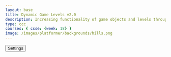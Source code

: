 ```yaml
---
layout: base
title: Dynamic Game Levels v2.0 
description: Increasing functionality of game objects and levels through student lessons.  This includes adding goombas, platforms, parallax backgrounds, etc.
type: ccc
courses: { csse: {week: 18} }
image: /images/platformer/backgrounds/hills.png
---
```


<style>
  #gameBegin, #controls, #gameOver, #settings {
      position: relative;
      z-index: 2; /*Ensure the controls are on top*/
  }

  .sidebar {
      position: fixed;
      height: 100%; /* 100% Full-height */
      width: 0px; /* 0 width - change this with JavaScript */
      z-index: 3; /* Stay on top */
      top: 0; /* Stay at the top */
      left: 0;
      overflow-x: hidden; /* Disable horizontal scroll */
      padding-top: 60px; /* Place content 60px from the top */
      transition: 0.5s; /* 0.5-second transition effect to slide in the sidebar */
      background-color: black; 
  }
</style>

<!-- Prepare DOM elements -->
<div id="sidebar" class="sidebar">
  <a href="javascript:void(0)" id="toggleSettingsBar1" class="closebtn">&times;</a>
</div>

<!-- Wrap both the canvas and controls in a container div -->
<div id="canvasContainer">
  <div id="gameBegin" hidden>
      <button id="startGame">Start Game</button>
  </div>
  <div id="settings"> <!-- Controls -->
      <!-- Background controls -->
      <button id="toggleSettingsBar">Settings</button>
  </div>
  <div id="gameOver" hidden>
      <button id="restartGame">Restart</button>
  </div>
</div>

<script type="module">
    // Imports
    import GameEnv from '{{site.baseurl}}/assets/js/platformer2/GameEnv.js';
    import GameLevel from '{{site.baseurl}}/assets/js/platformer2/GameLevel.js';
    import GameControl from '{{site.baseurl}}/assets/js/platformer2/GameControl.js';
    import SettingsControl from '{{site.baseurl}}/assets/js/platformer2/SettingsControl.js';

    import Background from '{{site.baseurl}}/assets/js/platformer2/Background.js'
    import BackgroundHills from '{{site.baseurl}}/assets/js/platformer2/BackgroundHills.js';
    import BackgroundMountains from '{{site.baseurl}}/assets/js/platformer2/BackgroundMountains.js';
    import Platform from '{{site.baseurl}}/assets/js/platformer2/Platform.js';
    import JumpPlatform from '{{site.baseurl}}/assets/js/platformer2/JumpPlatform.js';
    import Player from '{{site.baseurl}}/assets/js/platformer2/Player.js';
    import Tube from '{{site.baseurl}}/assets/js/platformer2/Tube.js';
    import Goomba from '{{site.baseurl}}/assets/js/platformer2/Goomba.js';

    /*  ==========================================
     *  ===== Game Level Call Backs ==============
     *  ==========================================
    */

    // Level completion callback, based on Player off screen
    function playerOffScreenCallBack() {
        // console.log(GameEnv.player?.x)
        if (GameEnv.player?.x > GameEnv.innerWidth) {
            GameEnv.player = null; // reset for next level
            return true;
        } else {
            return false;
        }
    }

    // Helper function that waits for a button click event
    function waitForButton(reference) {
      // Returns a promise that resolves when the button is clicked
      return new Promise((resolve) => {
          const waitButton = document.getElementById(reference);
          // Listener function to resolve the promise when the button is clicked
          const waitButtonListener = () => {
              resolve(true);
          };
          // Add the listener to the button's click event
          waitButton.addEventListener('click', waitButtonListener);
      });
    }

    // Start button callback
    async function startGameCallback() {
      const id = document.getElementById("gameBegin");
      // Unhide the gameBegin button
      id.hidden = false;
      
      // Wait for the startGame button to be clicked
      await waitForButton('startGame');
      // Hide the gameBegin button after it is clicked
      id.hidden = true;
      
      return true;
    }

    // Home screen exits on the Game Begin button
    function homeScreenCallback() {
      // gameBegin hidden means the game has started
      const id = document.getElementById("gameBegin");
      return id.hidden;
    }

    // Game Over callback
    async function gameOverCallBack() {
      const id = document.getElementById("gameOver");
      id.hidden = false;
      
      // Wait for the restart button to be clicked
      await waitForButton('restartGame');
      id.hidden = true;
      
      // Change currentLevel to start/restart value of null
      GameEnv.currentLevel = null;

      return true;
    }

    /*  ==========================================
     *  ======= Data Definitions =================
     *  ==========================================
    */

    // Define assets and properties for the Game Objects in JSON text
    const assets = {
      obstacles: {
        tube: { src: "/images/platformer/obstacles/tube.png" },
      },
      platforms: {
        grass: { src: "/images/platformer/platforms/grass.png" },
        alien: { src: "/images/platformer/platforms/alien.png" },
        bricks: { src: "/images/platformer/platforms/brick_wall.png" },
      },
      backgrounds: {
        start: { src: "/images/platformer/backgrounds/home.png" },
        hills: { src: "/images/platformer/backgrounds/hills.png" },
        avenida: { src: "/images/platformer/backgrounds/avenida.png" },
        mountains: { src: "/images/platformer/backgrounds/mountains.jpg" },
        planet: { src: "/images/platformer/backgrounds/planet.jpg" },
        castles: { src: "/images/platformer/backgrounds/castles.png" },
        end: { src: "/images/platformer/backgrounds/game_over.png" }
      },
      players: {
        mario: {
          src: "/images/platformer/sprites/mario.png",
          width: 256,
          height: 256,
          scaleSize: 80,
          speedRatio: 0.7,
          w: { row: 10, frames: 15 },
          wa: { row: 11, frames: 15 },
          wd: { row: 10, frames: 15 },
          a: { row: 3, frames: 7, idleFrame: { column: 7, frames: 0 } },
          s: {  },
          d: { row: 2, frames: 7, idleFrame: { column: 7, frames: 0 } }
        },
        monkey: {
          src: "/images/platformer/sprites/monkey.png",
          width: 40,
          height: 40,
          scaleSize: 80,
          speedRatio: 0.7,
          w: { row: 9, frames: 15 },
          wa: { row: 9, frames: 15 },
          wd: { row: 9, frames: 15 },
          a: { row: 1, frames: 15, idleFrame: { column: 7, frames: 0 } },
          s: { row: 12, frames: 15 },
          d: { row: 0, frames: 15, idleFrame: { column: 7, frames: 0 } }
        },
        lopez: {
          src: "/images/platformer/sprites/lopezanimation.png", 
          width: 46,
          height: 52.5,
          scaleSize: 60,
          speedRatio: 0.7,
          w: {row: 1, frames: 4},
          wa: {row: 1, frames: 4},
          wd: {row: 2, frames: 4},
          idle: { row: 6, frames: 1, idleFrame: {column: 1, frames: 0} },
          a: { row: 1, frames: 4, idleFrame: { column: 1, frames: 0 } }, // Right Movement
          s: {}, // Stop the movement 
          d: { row: 2, frames: 4, idleFrame: { column: 1, frames: 0 } }, // Left Movement 
          runningLeft: { row: 5, frames: 4, idleFrame: {column: 1, frames: 0} },
          runningRight: { row: 4, frames: 4, idleFrame: {column: 1, frames: 0} },
        }
      },
      enemies: {
        goomba: {
          src: "/images/platformer/sprites/goomba.png",
          width: 448,
          height: 452,
          scaleSize: 60,
          speedRatio: 0.7,
        }
      }
    };

    // Defile File location in assets, ensure valid site.baseurl
    Object.keys(assets).forEach(category => {
      Object.keys(assets[category]).forEach(item => {
        assets[category][item]['file'] = "{{site.baseurl}}" + assets[category][item].src;
      });
    });

    /*  ==========================================
     *  ========== Game Level setup ==============
     *  ==========================================
     * Game Level sequence as defined in code below
     * a.) tag: "start" level defines button selection and cycles to the home screen
     * b.) tag: "home" defines background and awaits "start" button selection and cycles to 1st game level
     * c.) tag: "hills" and other levels before the tag: "end" define key gameplay levels
     * d.) tag: "end"  concludes levels with game-over-screen background and replay selections
     * 
     * Definitions of new Object creations and JSON text
     * 1.) "new GameLevel" adds game objects to the game environment.
     * * JSON key/value "tag" is for readability
     * * JSON "callback" contains function references defined above that terminate a GameLevel
     * * JSON "objects" contain zero to many "GameObject"(s)
     * 2.) "GameObject"(s) are defined using JSON text and include name, id, class, and data.  
     * * JSON key/value "name" is for readability
     * * JSON "id" is a GameObject classification and may have program significance
     * * JSON "class" is the JavaScript class that defines the GameObject
     * * JSON "data" contains assets and properties for the GameObject
    */

    // Start/Home screens
    new GameLevel( {tag: "start", callback: startGameCallback } );
    const homeGameObjects = [
      { name:'background', id: 'background', class: Background, data: assets.backgrounds.start }
    ];
    new GameLevel( {tag: "home",  callback: homeScreenCallback, objects: homeGameObjects, passive: true } );
    
    // 1st Game Play is Hills Game screen
    const hillsGameObjects = [
      // GameObject order is important
      { name: 'mountains', id: 'background', class: BackgroundMountains,  data: assets.backgrounds.mountains },
      { name: 'hills', id: 'background', class: BackgroundHills, data: assets.backgrounds.hills },
      { name: 'grass', id: 'platform', class: Platform, data: assets.platforms.grass },
      { name: 'bricks', id: 'jumpPlatform', class: JumpPlatform, data: assets.platforms.bricks },
      { name: 'goomba', id: 'goomba', class: Goomba, data: assets.enemies.goomba },
      { name: 'mario', id: 'player', class: Player, data: assets.players.mario },
      { name: 'tube', id: 'tube', class: Tube, data: assets.obstacles.tube },
    ];
    new GameLevel( {tag: "hills", callback: playerOffScreenCallBack, objects: hillsGameObjects } );

    // 2nd Game Play is Avenida Game screen
    const avenidaGameObjects = [
      // GameObject order is important
      { name: 'avenida', id: 'background', class: Background, data: assets.backgrounds.avenida },
      { name: 'grass', id: 'platform', class: Platform, data: assets.platforms.grass },
      { name: 'goomba', id: 'goomba', class: Goomba, data: assets.enemies.goomba },
      { name: 'lopez', id: 'player', class: Player, data: assets.players.lopez },
    ];
    new GameLevel( {tag: "avenida", callback: playerOffScreenCallBack, objects: avenidaGameObjects } );

    // Game Over screen
    const endGameObjects = [
      { name:'background', class: Background, id: 'background', data: assets.backgrounds.end}
    ];
    new GameLevel( {tag: "end",  callback: gameOverCallBack, objects: endGameObjects } );


    /*  ==========================================
     *  ========== Game Control ==================
     *  ==========================================
     * Game Control manages the Game Environment
     * 1.) There are one-to-many GameLevels under control
     * 2.) GameControl cycles through GameLevels when the "callback" condition is true
     * 3.) Each GameLevel is on a looping timer, called the "gameLoop"
     * 4.) The "gameLoop" allows the game player (user) to interact with game objects 
    */

    //Start game loop and activate game objects
    GameControl.gameLoop();

    /*  ==========================================
     *  ========== Settings Control ==============
     *  ==========================================
    */
    // Initiliaze Game settings controller 
    var settingsControl = new SettingsControl();
    settingsControl.initialize();

    // Get/Construct an HTML table/menu from GameEnv.levels[]
    var levels = settingsControl.levelTable;
    // Add table/menu to sidebar menu
    document.getElementById("sidebar").append(levels);

    // Get/Construct HTML input and event update for invert
    var invertControl = settingsControl.isInvertedInput;
    document.getElementById("sidebar").append(invertControl); 

    // Get/Construct HTML input and event update for game speed 
    var gameSpeed = settingsControl.gameSpeedInput;
    document.getElementById("sidebar").append(gameSpeed);

    // Get/Construct HTML input and event update for gravity
    var gravityInput = settingsControl.gravityInput;
    document.getElementById("sidebar").append(gravityInput);

    // Listener/toggle for sidebar open and close
    var toggle = false;
    function toggleWidth(){
      toggle = !toggle;
      document.getElementById("sidebar").style.width = toggle?"250px":"0px";
    }
    document.getElementById("toggleSettingsBar").addEventListener("click",toggleWidth);
    document.getElementById("toggleSettingsBar1").addEventListener("click",toggleWidth);

    /*  ==========================================
     *  ========== Event / Listeners =============
     *  ==========================================
    */    
    window.addEventListener('resize', GameEnv.resize);

</script>
